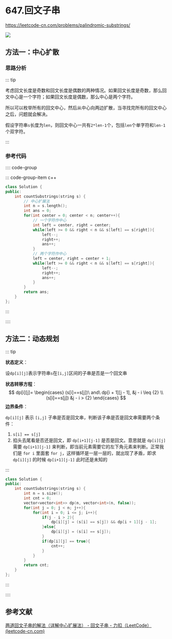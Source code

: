 # 647.回文子串

https://leetcode-cn.com/problems/palindromic-substrings/

![](https://cdn.jsdelivr.net/gh/River-Cold/pictureBed/vuepress-blog/solution/leetcode/LeetCode-hot-topic-HOT-100/647.png)



## 方法一：中心扩散

### 思路分析

::: tip

考虑回文长度是奇数和回文长度是偶数的两种情况。如果回文长度是奇数，那么回文中心是一个字符；如果回文长度是偶数，那么中心是两个字符。

所以可以枚举所有的回文中心，然后从中心向两边扩散，当寻找完所有的回文中心之后，问题就会解决。

假设字符串`s`长度为`len`，则回文中心一共有`2*len-1`个，包括`len`个单字符和`len-1`个双字符。

:::

### 参考代码

:::: code-group

::: code-group-item c++

```cpp
class Solution {
public:
    int countSubstrings(string s) {
        // 中心扩展法
        int n = s.length();
        int ans = 0;
        for(int center = 0; center < n; center++){
            // 一个字符作中心
            int left = center, right = center;
            while(left >= 0 && right < n && s[left] == s[right]){
                left--;
                right++;
                ans++;
            }
            // 两个字符作中心
            left = center, right = center + 1;
            while(left >= 0 && right < n && s[left] == s[right]){
                left--;
                right++;
                ans++;
            }    
        }
        return ans;
    }
};
```

:::

::::

## 方法二：动态规划

::: tip

**状态定义**：

设`dp[i][j]`表示字符串`s`在`[i,j]`区间的子串是否是一个回文串

**状态转移方程**：
$$
dp[i][j]=
\begin{cases}
(s[i]==s[j])\ and\ dp[i + 1][j - 1], &j - i \leq {2} \\
(s[i]==s[j]) &j - i > {2}
\end{cases}
$$
**边界条件**：

`dp[i][j]` 表示 `[i,j]` 子串是否是回文串，判断该子串是否是回文串需要两个条件：

1. `s[i] == s[j]` 
2. 掐头去尾看是否还是回文，即 `dp[i+1][j-1]` 是否是回文。意思就是 `dp[i][j]` 需要 `dp[i+1][j-1]` 来判断，即当前元素需要它的左下角元素来判断。正常我们是 `for i` 里面套 `for j`，这样循环是一层一层的，就出现了矛盾，即求 `dp[i][j]` 的时候 `dp[i+1][j-1]` 此时还是未知的

:::

```cpp
class Solution {
public:
    int countSubstrings(string s) {
        int n = s.size();
        int cnt = 0;
        vector<vector<int>> dp(n, vector<int>(n, false));
        for(int j = 0; j < n; j++){
            for(int i = 0; i <= j; i++){
                if(j - i > 2){
                    dp[i][j] = (s[i] == s[j]) && dp[i + 1][j - 1];
                }else{
                    dp[i][j] = (s[i] == s[j]);
                }
                if(dp[i][j] == true){
                    cnt++;
                }
            }
        }
        return cnt;
    }
};
```

:::

::::

## 参考文献

[两道回文子串的解法（详解中心扩展法） - 回文子串 - 力扣（LeetCode） (leetcode-cn.com)](https://leetcode-cn.com/problems/palindromic-substrings/solution/liang-dao-hui-wen-zi-chuan-de-jie-fa-xiang-jie-zho/)